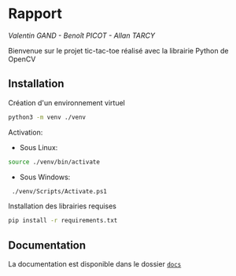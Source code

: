 # Rapport

*Valentin GAND - Benoît PICOT - Allan TARCY*

Bienvenue sur le projet tic-tac-toe réalisé avec la librairie Python de OpenCV

## Installation

Création d'un environnement virtuel

```sh
python3 -m venv ./venv
```

Activation:

- Sous Linux:

```sh
source ./venv/bin/activate
```

- Sous Windows:

```bash
 ./venv/Scripts/Activate.ps1
```

Installation des librairies requises

```sh
pip install -r requirements.txt
```

## Documentation

La documentation est disponible dans le dossier [`docs`](docs/rapport.pdf)

